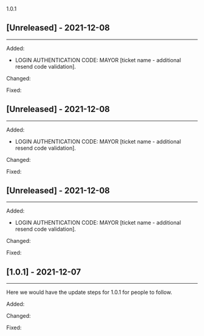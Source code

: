 1.0.1

## [Unreleased] - 2021-12-08
---------------------------------------------------

Added:
- LOGIN AUTHENTICATION CODE: MAYOR [ticket name - additional resend code validation].

Changed:

Fixed:

## [Unreleased] - 2021-12-08
---------------------------------------------------

Added:
- LOGIN AUTHENTICATION CODE: MAYOR [ticket name - additional resend code validation].

Changed:

Fixed:

## [Unreleased] - 2021-12-08
---------------------------------------------------

Added:
- LOGIN AUTHENTICATION CODE: MAYOR [ticket name - additional resend code validation].

Changed:

Fixed:

## [1.0.1] - 2021-12-07
---------------------------------------------------
Here we would have the update steps for 1.0.1 for people to follow.

Added:

Changed:

Fixed:
